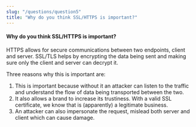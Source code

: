 ```yaml
---
slug: "/questions/question5"
title: "Why do you think SSL/HTTPS is important?"
---
```


#### Why do you think SSL/HTTPS is important?

HTTPS allows for secure communications between two endpoints, client and server. SSL/TLS helps by encrypting the data being sent and making sure only the client and server can decrypt it.

Three reasons why this is important are:

1. This is important because without it an attacker can listen to the traffic and understand the flow of data being transported between the two.
2. It also allows a brand to increase its trustiness. With a valid SSL certificate, we know that is (apparently) a legitimate business.
3. An attacker can also impersonate the request, mislead both server and client which can cause damage.
